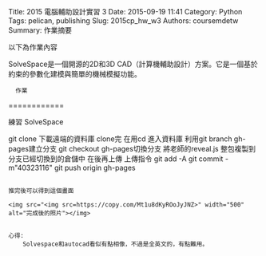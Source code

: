 Title: 2015 電腦輔助設計實習 3
Date: 2015-09-19 11:41
Category: Python
Tags: pelican, publishing
Slug: 2015cp_hw_w3
Authors: coursemdetw
Summary: 作業摘要

以下為作業內容

SolveSpace是一個開源的2D和3D CAD（計算機輔助設計）方案。它是一個基於約束的參數化建模與簡單的機械模擬功能。




      作業
============

練習 SolveSpace

git clone 下載遠端的資料庫
clone完 在用cd 進入資料庫
利用git branch gh-pages建立分支
git checkout gh-pages切換分支
將老師的reveal.js  整包複製到分支已經切換到的倉儲中
在後再上傳
上傳指令
git add -A
git commit -m"40323116"
git push origin gh-pages

~~~

推完後可以得到這個畫面

<img src="<img src=https://copy.com/Mt1u8dKyROoJyJNZ>" width="500" alt="完成後的照片"></img>


心得:
    Solvespace和autocad看似有點相像，不過是全英文的，有點難用。
